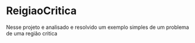 # ReigiaoCritica
Nesse projeto e analisado e resolvido um exemplo simples de um problema de uma região critica 
